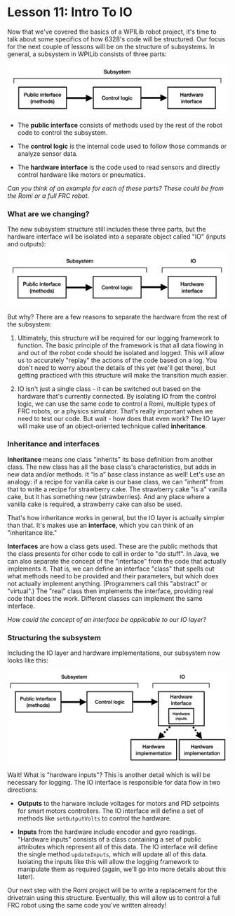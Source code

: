 # Lesson 11: Intro To IO

Now that we've covered the basics of a WPILib robot project, it's time to talk about some specifics of how 6328's code will be structured. Our focus for the next couple of lessons will be on the structure of subsystems. In general, a subsystem in WPILib consists of three parts:

![Subsystem diagram](https://raw.githubusercontent.com/Mechanical-Advantage/FallTraining2021/main/resources/subsystem-1.png)

* The **public interface** consists of methods used by the rest of the robot code to control the subsystem.

* The **control logic** is the internal code used to follow those commands or analyze sensor data.

* The **hardware interface** is the code used to read sensors and directly control hardware like motors or pneumatics.

*Can you think of an example for each of these parts? These could be from the Romi or a full FRC robot.*

### What are we changing?

The new subsystem structure still includes these three parts, but the hardware interface will be isolated into a separate object called "IO" (inputs and outputs):

![Subsystem diagram with IO](https://raw.githubusercontent.com/Mechanical-Advantage/FallTraining2021/main/resources/subsystem-2.png)

But why? There are a few reasons to separate the hardware from the rest of the subsystem:

1. Ultimately, this structure will be required for our logging framework to function. The basic principle of the framework is that all data flowing in and out of the robot code should be isolated and logged. This will allow us to accurately "replay" the actions of the code based on a log. You don't need to worry about the details of this yet (we'll get there), but getting practiced with this structure will make the transition much easier.

2. IO isn't just a single class - it can be switched out based on the hardware that's currently connected. By isolating IO from the control logic, we can use the same code to control a Romi, multiple types of FRC robots, or a physics simulator. That's really important when we need to test our code. But wait - how does that even work? The IO layer will make use of an object-oriented technique called **inheritance**.

### Inheritance and interfaces

**Inheritance** means one class "inherits" its base definition from another class. The new class has all the base class's characteristics, but adds in new data and/or methods. It “is a” base class instance as well! Let's use an analogy: if a recipe for vanilla cake is our base class, we can "inherit" from that to write a recipe for strawberry cake. The strawberry cake "is a" vanilla cake, but it has something new (strawberries). And any place where a vanilla cake is required, a strawberry cake can also be used.

That's how inheritance works in general, but the IO layer is actually simpler than that. It's makes use an **interface**, which you can think of an "inheritance lite."

**Interfaces** are how a class gets used. These are the public methods that the class presents for other code to call in order to "do stuff". In Java, we can also separate the concept of the "interface" from the code that actually implements it. That is, we can define an interface "class" that spells out what methods need to be provided and their parameters, but which does not actually implement anything. (Programmers call this "abstract" or "virtual".)  The "real" class then implements the interface, providing real code that does the work. Different classes can implement the same interface.

*How could the concept of an interface be applicable to our IO layer?*

### Structuring the subsystem

Including the IO layer and hardware implementations, our subsystem now looks like this:

![Subsystem diagram with IO and implementations](https://raw.githubusercontent.com/Mechanical-Advantage/FallTraining2021/main/resources/subsystem-3.png)

Wait! What is "hardware inputs"? This is another detail which is will be necessary for logging. The IO interface is responsible for data flow in two directions:

* **Outputs** to the harware include voltages for motors and PID setpoints for smart motors controllers. The IO interface will define a set of methods like `setOutputVolts` to control the hardware.

* **Inputs** from the hardware include encoder and gyro readings. "Hardware inputs" consists of a class containing a set of public attributes which represent all of this data. The IO interface will define the single method `updateInputs`, which will update all of this data. Isolating the inputs like this will allow the logging framework to manipulate them as required (again, we'll go into more details about this later).

Our next step with the Romi project will be to write a replacement for the drivetrain using this structure. Eventually, this will allow us to control a full FRC robot using the same code you've written already!
